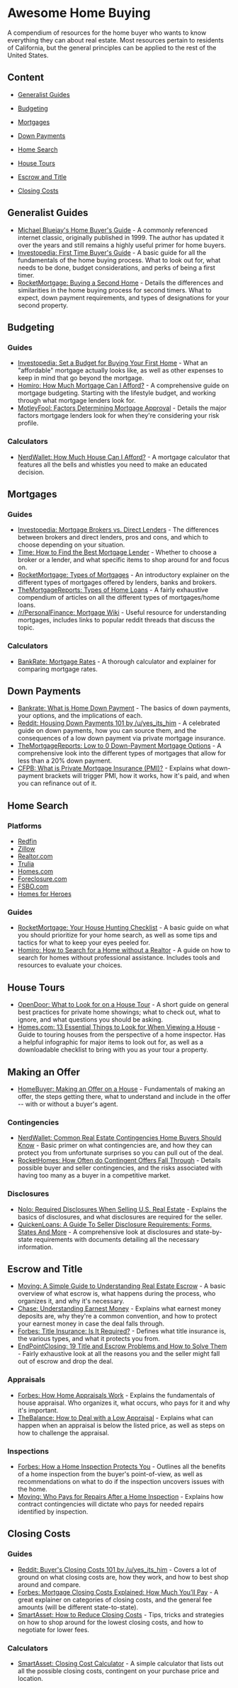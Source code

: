 # Awesome Home Buying

A compendium of resources for the home buyer who wants to know everything they can about real estate. Most resources pertain to residents of California, but the general principles can be applied to the rest of the United States.


## Content
- [Generalist Guides](#generalist-guides)

- [Budgeting](#budgeting)

- [Mortgages](#mortgages)

- [Down Payments](#down-payments)

- [Home Search](#home-search)

- [House Tours](#house-tours)

- [Escrow and Title](#escrow-and-title)

- [Closing Costs](#closing-costs)

## Generalist Guides
- [Michael Bluejay's Home Buyer's Guide](https://michaelbluejay.com/house/) - A commonly referenced internet classic, originally published in 1999. The author has updated it over the years and still remains a highly useful primer for home buyers.
- [Investopedia: First Time Buyer's Guide](https://www.investopedia.com/updates/first-time-home-buyer/) - A basic guide for all the fundamentals of the home buying process. What to look out for, what needs to be done, budget considerations, and perks of being a first timer.
- [RocketMortgage: Buying a Second Home](https://www.rocketmortgage.com/learn/buying-a-second-home) - Details the differences and similarities in the home buying process for second timers. What to expect, down payment requirements, and types of designations for your second property.

## Budgeting
### Guides
- [Investopedia: Set a Budget for Buying Your First Home](https://www.investopedia.com/personal-finance/how-set-budget-your-first-home/) - What an "affordable" mortgage actually looks like, as well as other expenses to keep in mind that go beyond the mortgage.
- [Homiro: How Much Mortgage Can I Afford?](https://buy.homiro.com/resources/budgeting/) -  A comprehensive guide on mortgage budgeting. Starting with the lifestyle budget, and working through what mortgage lenders look for.
- [MotleyFool: Factors Determining Mortgage Approval](https://www.fool.com/the-ascent/mortgages/factors-determining-mortgage-approval/) - Details the major factors mortgage lenders look for when they're considering your risk profile.

### Calculators
- [NerdWallet: How Much House Can I Afford?](https://www.nerdwallet.com/mortgages/how-much-house-can-i-afford/calculate-affordability) - A mortgage calculator that features all the bells and whistles you need to make an educated decision.

## Mortgages
### Guides
- [Investopedia: Mortgage Brokers vs. Direct Lenders](https://www.investopedia.com/articles/personal-finance/090915/mortgage-broker-vs-direct-lenders-which-best.asp) - The differences between brokers and direct lenders, pros and cons, and which to choose depending on your situation.
- [Time: How to Find the Best Mortgage Lender](https://time.com/nextadvisor/mortgages/how-to-find-the-best-mortgage-lender/) - Whether to choose a broker or a lender, and what specific items to shop around for and focus on.
- [RocketMortgage: Types of Mortgages](https://www.rocketmortgage.com/learn/types-of-mortgages) - An introductory explainer on the different types of mortgages offered by lenders, banks and brokers.
- [TheMortgageReports: Types of Home Loans](https://themortgagereports.com/guide/types-of-home-loans) - A fairly exhaustive compendium of articles on all the different types of mortgages/home loans. 
- [/r/PersonalFinance: Mortgage Wiki](https://www.reddit.com/r/personalfinance/wiki/housing/) - Useful resource for understanding mortgages, includes links to popular reddit threads that discuss the topic.

### Calculators
- [BankRate: Mortgage Rates](https://www.bankrate.com/mortgages/mortgage-rates/) - A thorough calculator and explainer for comparing mortgage rates.


## Down Payments
-  [Bankrate: What is Home Down Payment](https://www.bankrate.com/mortgages/what-is-down-payment/) - The basics of down payments, your options, and the implications of each.
- [Reddit: Housing Down Payments 101 by /u/yes_its_him](https://www.reddit.com/r/personalfinance/comments/6tmh6v/housing_down_payments_101/) - A celebrated guide on down payments, how you can source them, and the consequences of a low down payment via private mortgage insurance.
- [TheMortgageReports: Low to 0 Down-Payment Mortgage Options](https://themortgagereports.com/11306/buy-a-home-with-a-low-downpayment-or-no-downpayment-at-all) - A comprehensive look into the different types of mortgages that allow for less than a 20% down payment.
- [CFPB: What is Private Mortgage Insurance (PMI)?](https://www.consumerfinance.gov/ask-cfpb/what-is-private-mortgage-insurance-en-122/) - Explains what down-payment brackets will trigger PMI, how it works, how it's paid, and when you can refinance out of it.


## Home Search
### Platforms
- [Redfin](https://www.redfin.com/)
- [Zillow](https://www.zillow.com/)
- [Realtor.com](https://www.realtor.com/)
- [Trulia](https://www.trulia.com/)
- [Homes.com](https://www.homes.com/)
- [Foreclosure.com](https://www.foreclosure.com/)
- [FSBO.com](https://fsbo.com/)
- [Homes for Heroes](https://www.homesforheroes.com/)

### Guides
- [RocketMortgage: Your House Hunting Checklist](https://www.rocketmortgage.com/learn/house-shopping) - A basic guide on what you should prioritize for your home search, as well as some tips and tactics for what to keep your eyes peeled for.
- [Homiro: How to Search for a Home without a Realtor](https://buy.homiro.com/resources/home-search/) - A guide on how to search for homes without professional assistance. Includes tools and resources to evaluate your choices.

## House Tours
- [OpenDoor: What to Look for on a House Tour](https://www.opendoor.com/w/blog/what-to-look-for-on-a-house-tour) - A short guide on general best practices for private home showings; what to check out, what to ignore, and what questions you should be asking.
- [Homes.com: 13 Essential Things to Look for When Viewing a House](https://www.homes.com/blog/2017/04/13-essential-things-look-viewing-house/) - Guide to touring houses from the perspective of a home inspector. Has a helpful infographic for major items to look out for, as well as a downloadable checklist to bring with you as your tour a property.

## Making an Offer
- [HomeBuyer: Making an Offer on a House](https://homebuyer.com/learn/making-an-offer-on-a-house) - Fundamentals of making an offer, the steps getting there, what to understand and include in the offer -- with or without a buyer's agent.

### Contingencies
- [NerdWallet: Common Real Estate Contingencies Home Buyers Should Know](https://www.nerdwallet.com/article/mortgages/buying-a-house-contingencies-disclosures) - Basic primer on what contingencies are, and how they can protect you from unfortunate surprises so you can pull out of the deal.
- [RocketHomes: How Often do Contingent Offers Fall Through](https://www.rockethomes.com/blog/home-buying/how-often-do-contingent-offers-fall-through) - Details possible buyer and seller contingencies, and the risks associated with having too many as a buyer in a competitive market.

### Disclosures
- [Nolo: Required Disclosures When Selling U.S. Real Estate](https://www.nolo.com/legal-encyclopedia/required-disclosures-selling-real-estate-30027.html) - Explains the basics of disclosures, and what disclosures are required for the seller.
- [QuickenLoans: A Guide To Seller Disclosure Requirements: Forms, States And More](https://www.quickenloans.com/learn/sellers-disclosure) - A comprehensive look at disclosures and state-by-state requirements with documents detailing all the necessary information.


## Escrow and Title
- [Moving: A Simple Guide to Understanding Real Estate Escrow](https://www.moving.com/tips/a-simple-guide-to-understanding-real-estate-escrow/) - A basic overview of what escrow is, what happens during the process, who organizes it, and why it's necessary.
- [Chase: Understanding Earnest Money](https://www.chase.com/personal/mortgage/education/financing-a-home/understanding-earnest-money) - Explains what earnest money deposits are, why they're a common convention, and how to protect your earnest money in case the deal falls through.
- [Forbes: Title Insurance: Is It Required?](https://www.forbes.com/advisor/mortgages/title-insurance/) - Defines what title insurance is, the various types, and what it protects you from.
- [EndPointClosing: 19 Title and Escrow Problems and How to Solve Them](https://www.endpointclosing.com/insights/19-title-and-escrow-problems) - Fairly exhaustive look at all the reasons you and the seller might fall out of escrow and drop the deal. 

### Appraisals
- [Forbes: How Home Appraisals Work](https://www.forbes.com/advisor/mortgages/how-home-appraisals-work/) - Explains the fundamentals of house appraisal. Who organizes it, what occurs, who pays for it and why it's important.
- [TheBalance: How to Deal with a Low Appraisal](https://www.thebalance.com/how-to-deal-with-a-low-appraisal-1798414) - Explains what can happen when an appraisal is below the listed price, as well as steps on how to challenge the appraisal. 
### Inspections
- [Forbes: How a Home Inspection Protects You](https://www.forbes.com/advisor/mortgages/home-inspection/) - Outlines all the benefits of a home inspection from the buyer's point-of-view, as well as recommendations on what to do if the inspection uncovers issues with the home.
- [Moving: Who Pays for Repairs After a Home Inspection](https://www.moving.com/tips/who-pays-for-repairs-after-a-home-inspection/) - Explains how contract contingencies will dictate who pays for needed repairs identified by inspection.


## Closing Costs
### Guides
- [Reddit: Buyer's Closing Costs 101 by /u/yes_its_him](https://www.reddit.com/r/personalfinance/comments/6tu91h/buyers_closing_costs_101/) - Covers a lot of ground on what closing costs are, how they work, and how to best shop around and compare.
- [Forbes: Mortgage Closing Costs Explained: How Much You’ll Pay](https://www.forbes.com/advisor/mortgages/closing-costs/) - A great explainer on categories of closing costs, and the general fee amounts (will be different state-to-state).
- [SmartAsset: How to Reduce Closing Costs](https://smartasset.com/mortgage/how-to-reduce-closing-costs) - Tips, tricks and strategies on how to shop around for the lowest closing costs, and how to negotiate for lower fees.


### Calculators
- [SmartAsset: Closing Cost Calculator](https://smartasset.com/mortgage/closing-costs) - A simple calculator that lists out all the possible closing costs, contingent on your purchase price and location.

